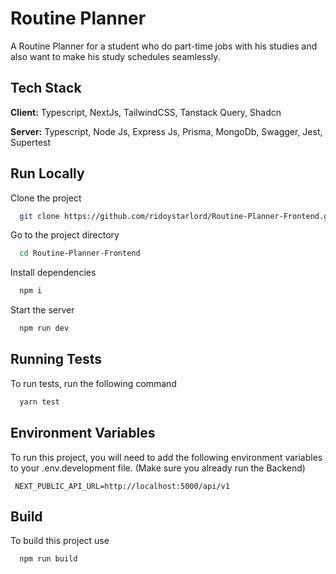 # Routine Planner

A Routine Planner for a student who do part-time jobs with his studies and also want to make his study schedules seamlessly.

## Tech Stack

**Client:** Typescript, NextJs, TailwindCSS, Tanstack Query, Shadcn

**Server:** Typescript, Node Js, Express Js, Prisma, MongoDb, Swagger, Jest, Supertest

## Run Locally

Clone the project

```bash
  git clone https://github.com/ridoystarlord/Routine-Planner-Frontend.git
```

Go to the project directory

```bash
  cd Routine-Planner-Frontend
```

Install dependencies

```bash
  npm i
```

Start the server

```bash
  npm run dev
```

## Running Tests

To run tests, run the following command

```bash
  yarn test
```

## Environment Variables

To run this project, you will need to add the following environment variables to your .env.development file. (Make sure you already run the Backend)

`
NEXT_PUBLIC_API_URL=http://localhost:5000/api/v1`

## Build

To build this project use

```bash
  npm run build
```
